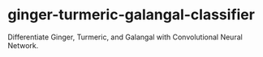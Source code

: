 # ginger-turmeric-galangal-classifier
Differentiate Ginger, Turmeric, and Galangal with Convolutional Neural Network.
